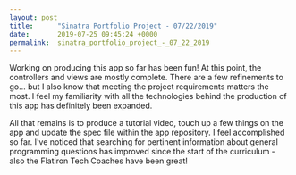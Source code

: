 ```yaml
---
layout: post
title:      "Sinatra Portfolio Project - 07/22/2019"
date:       2019-07-25 09:45:24 +0000
permalink:  sinatra_portfolio_project_-_07_22_2019
---
```



  Working on producing this app so far has been fun!  At this point, the controllers and views are mostly complete.  There are a few refinements to go... but I also know that meeting the project requirements matters the most.  I feel my familiarity with all the technologies behind the production of this app has definitely been expanded.

  All that remains is to produce a tutorial video, touch up a few things on the app and update the spec file within the app repository.  I feel accomplished so far.   I've noticed that searching for pertinent information about general programming questions has improved since the start of the curriculum - also the Flatiron Tech Coaches have been great!
